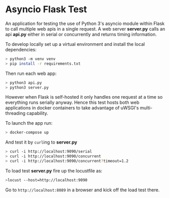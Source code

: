 # Asyncio Flask Test

An application for testing the use of Python 3's asyncio module within Flask to call multiple web apis in a single request. A web server **server.py** calls an api **api.py** either in serial or concurrently and returns timing information.

To develop locally set up a virtual environment and install the local dependencies:

```sh
> python3 -m venv venv
> pip install -r requirements.txt
```

Then run each web app:
```sh
> python3 api.py
> python3 server.py
```

However when Flask is self-hosted it only handles one request at a time so everything runs serially anyway. Hence this test hosts both web applications in docker containers to take advantage of uWSGI's multi-threading capability.

To launch the app run:

```sh
> docker-compose up
```

And test it by `curl`ing to **server.py**

```sh
> curl -i http://localhost:9090/serial
> curl -i http://localhost:9090/concurrent
> curl -i http://localhost:9090/concurrent?timeout=1.2
```

To load test **server.py** fire up the locustfile as:

```sh
>locust --host=http://localhost:9090
```

Go to `http://localhost:8089` in a browser and kick off the load test there.
